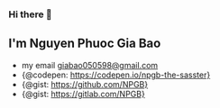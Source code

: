 
### Hi there 👋
## I'm Nguyen Phuoc Gia Bao


* my email [giabao050598@gmail.com](mailto:giabao050598@gmail.com)
* {@codepen: https://codepen.io/npgb-the-sasster}
* {@gist: https://github.com/NPGB}
* {@gist: https://gitlab.com/NPGB}
